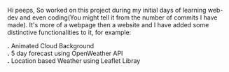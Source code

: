 Hi peeps, So worked on this project during my initial days of learning web-dev and even coding(You might tell it from the number of commits I have made). It's more of a webpage then a website and I have added some distinctive functionalities to it, for example:

**.** Animated Cloud Background <br/>
**.** 5 day forecast using OpenWeather API <br/>
**.** Location based Weather using Leaflet Libray



